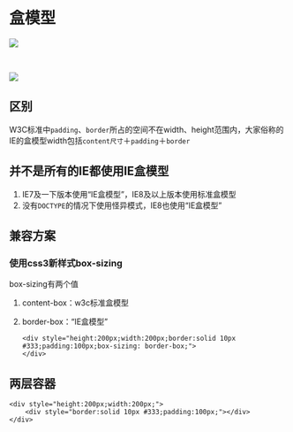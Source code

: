 # 盒模型


![](http://lsly1989.qiniudn.com/201503151.JPG)


<br/>


![](http://lsly1989.qiniudn.com/201503152.JPG)


## 区别

W3C标准中`padding`、`border`所占的空间不在width、height范围内，大家俗称的IE的盒模型width包括`content尺寸`＋`padding`＋`border`

## 并不是所有的IE都使用IE盒模型

1.  IE7及一下版本使用“IE盒模型”，IE8及以上版本使用标准盒模型
2.  没有`DOCTYPE`的情况下使用怪异模式，IE8也使用“IE盒模型”

## 兼容方案

### 使用css3新样式box-sizing

box-sizing有两个值

1.  content-box：w3c标准盒模型
2.  border-box：“IE盒模型”

		<div style="height:200px;width:200px;border:solid 10px #333;padding:100px;box-sizing: border-box;">
		</div>

## 两层容器


	<div style="height:200px;width:200px;">
	    <div style="border:solid 10px #333;padding:100px;"></div>
	</div>
